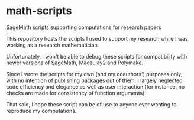 # math-scripts
SageMath scripts supporting computations for research papers

This repository hosts the scripts I used to support my research while I was working as a research mathematician. 

Unfortunately, I won't be able to debug these scripts for compatibility with newer versions of SageMath, Macaulay2 and Polymake.

Since I wrote the scripts for my own (and my coauthors') purposes only, with no intention of publishing packages out of them, I largely neglected code efficiency and elegance as well as user interaction (for instance, no checks are made for consistency of function arguments).

That said, I hope these script can be of use to anyone ever wanting to reproduce my computations.
